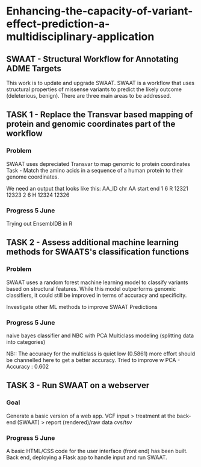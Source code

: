 # Enhancing-the-capacity-of-variant-effect-prediction-a-multidisciplinary-application


##  SWAAT - Structural Workflow for Annotating ADME Targets
This work is to update and upgrade SWAAT. SWAAT is a workflow that uses structural properties of missense variants to predict the likely outcome (deleterious, benign). There are three main areas to be addressed.

## TASK 1 - Replace the Transvar based mapping of protein and genomic coordinates part of the workflow

### Problem
SWAAT uses depreciated Transvar to map genomic to protein coordinates
Task - 
Match the amino acids in a sequence of a human protein to their genome coordinates. 

We need an output that looks like this:
AA_ID	chr	AA	start	end
1	    6	  R 	12321	12323
2	    6	  H	  12324	12326

### Progress  5 June
Trying out EnsemblDB in R

## TASK 2 - Assess additional machine learning methods for SWAATS's classification functions
### Problem
SWAAT uses a random forest machine learning model to classify variants based on structural features. 
While this model outperforms genomic classifiers, it could still be improved in terms of accuracy and specificity. 

Investigate other ML methods to improve SWAAT Predictions


### Progress  5 June
naive bayes classifier and NBC with PCA
Multiclass modeling  (splitting data into categories) 

NB:: The accuracy for the multiclass is quiet low  (0.5861) more effort should 
be channelled here to get a better accuracy. Tried to improve w PCA - Accuracy : 0.602        

## TASK 3 - Run SWAAT on a webserver
### Goal
Generate a basic version of a web app.
VCF input > treatment at the back-end (SWAAT) > report (rendered)/raw data cvs/tsv 

### Progress 5 June
A basic HTML/CSS code for the user interface (front end) has been built. 
Back end, deploying a Flask app to handle input and run SWAAT.

